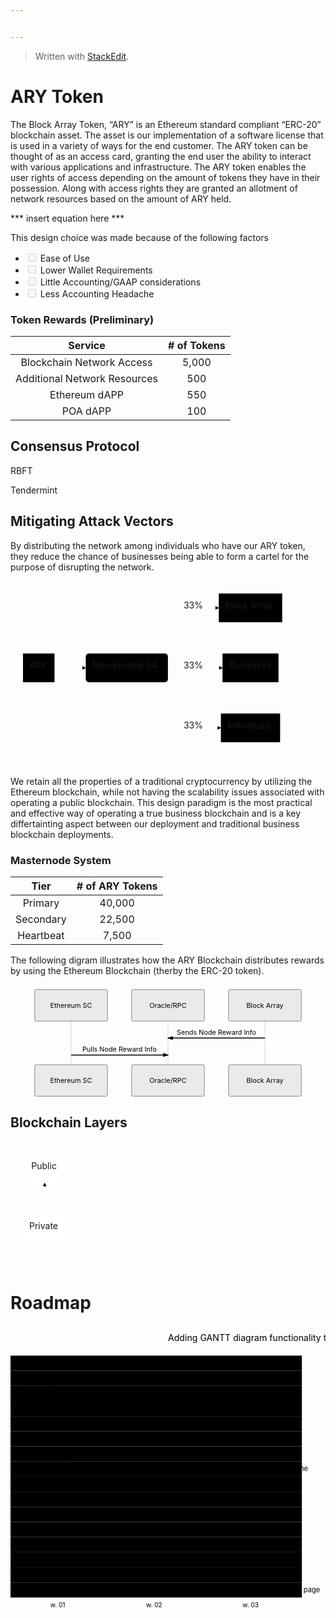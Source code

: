 ```yaml
---


---
```


<blockquote>
<p>Written with <a href="https://stackedit.io/">StackEdit</a>.</p>
</blockquote>
<h1 id="ary-token">ARY Token</h1>
<p>The Block Array Token, “ARY” is an Ethereum standard compliant “ERC-20” blockchain asset. The asset is our implementation of a software license that is used in a variety of ways for the end customer. The ARY token can be thought of as an access card, granting the end user the ability to interact with various applications and infrastructure. The ARY token enables the user rights of access depending on the amount of tokens they have in their possession. Along with access rights they are granted an allotment of network resources based on the amount of ARY held.</p>
<p>*** insert equation here ***</p>
<p>This design choice was made because of the following factors</p>
<ul>
<li class="task-list-item"><input type="checkbox" class="task-list-item-checkbox" disabled="">  Ease of Use</li>
<li class="task-list-item"><input type="checkbox" class="task-list-item-checkbox" disabled="">  Lower Wallet Requirements</li>
<li class="task-list-item"><input type="checkbox" class="task-list-item-checkbox" disabled="">  Little Accounting/GAAP considerations</li>
<li class="task-list-item"><input type="checkbox" class="task-list-item-checkbox" disabled=""> Less Accounting Headache</li>
</ul>
<h3 id="token-rewards-preliminary">Token Rewards (Preliminary)</h3>

<table>
<thead>
<tr>
<th align="center">Service</th>
<th align="center"># of Tokens</th>
</tr>
</thead>
<tbody>
<tr>
<td align="center">Blockchain Network Access</td>
<td align="center">5,000</td>
</tr>
<tr>
<td align="center">Additional Network Resources</td>
<td align="center">500</td>
</tr>
<tr>
<td align="center">Ethereum dAPP</td>
<td align="center">550</td>
</tr>
<tr>
<td align="center">POA dAPP</td>
<td align="center">100</td>
</tr>
</tbody>
</table><h2 id="consensus-protocol">Consensus Protocol</h2>
<p>RBFT</p>
<p>Tendermint</p>
<h2 id="mitigating-attack-vectors">Mitigating Attack Vectors</h2>
<p>By distributing the network among individuals who have our ARY token, they reduce the chance of businesses being able to form a cartel for the purpose of disrupting the network.</p>
<div class="mermaid"><svg xmlns="http://www.w3.org/2000/svg" id="mermaid-svg-MFX6UsiyBhehUj29" height="100%" viewBox="0 0 474.71875 298" style="max-width:474.71875px;"><g><g class="output"><g class="clusters"></g><g class="edgePaths"><g class="edgePath" style="opacity: 1;"><path class="path" d="M70.40625,139L95.40625,139L120.40625,139" marker-end="url(#arrowhead5187)" style="fill:none"></path><defs><marker id="arrowhead5187" viewBox="0 0 10 10" refX="9" refY="5" markerUnits="strokeWidth" markerWidth="8" markerHeight="6" orient="auto"><path d="M 0 0 L 10 5 L 0 10 z" class="arrowheadPath" style="stroke-width: 1; stroke-dasharray: 1, 0;"></path></marker></defs></g><g class="edgePath" style="opacity: 1;"><path class="path" d="M211.639404296875,116L292.5703125,43L333.265625,43" marker-end="url(#arrowhead5188)" style="fill:none"></path><defs><marker id="arrowhead5188" viewBox="0 0 10 10" refX="9" refY="5" markerUnits="strokeWidth" markerWidth="8" markerHeight="6" orient="auto"><path d="M 0 0 L 10 5 L 0 10 z" class="arrowheadPath" style="stroke-width: 1; stroke-dasharray: 1, 0;"></path></marker></defs></g><g class="edgePath" style="opacity: 1;"><path class="path" d="M251.875,139L292.5703125,139L339.21875,139" marker-end="url(#arrowhead5189)" style="fill:none"></path><defs><marker id="arrowhead5189" viewBox="0 0 10 10" refX="9" refY="5" markerUnits="strokeWidth" markerWidth="8" markerHeight="6" orient="auto"><path d="M 0 0 L 10 5 L 0 10 z" class="arrowheadPath" style="stroke-width: 1; stroke-dasharray: 1, 0;"></path></marker></defs></g><g class="edgePath" style="opacity: 1;"><path class="path" d="M211.639404296875,162L292.5703125,235L336.625,235" marker-end="url(#arrowhead5190)" style="fill:none"></path><defs><marker id="arrowhead5190" viewBox="0 0 10 10" refX="9" refY="5" markerUnits="strokeWidth" markerWidth="8" markerHeight="6" orient="auto"><path d="M 0 0 L 10 5 L 0 10 z" class="arrowheadPath" style="stroke-width: 1; stroke-dasharray: 1, 0;"></path></marker></defs></g></g><g class="edgeLabels"><g class="edgeLabel" style="opacity: 1;" transform=""><g transform="translate(0,0)" class="label"><foreignObject width="0" height="0"><div xmlns="http://www.w3.org/1999/xhtml" style="display: inline-block; white-space: nowrap;"><span class="edgeLabel"></span></div></foreignObject></g></g><g class="edgeLabel" style="opacity: 1;" transform="translate(292.5703125,43)"><g transform="translate(-15.6953125,-13)" class="label"><foreignObject width="31.390625" height="26"><div xmlns="http://www.w3.org/1999/xhtml" style="display: inline-block; white-space: nowrap;"><span class="edgeLabel">33%</span></div></foreignObject></g></g><g class="edgeLabel" style="opacity: 1;" transform="translate(292.5703125,139)"><g transform="translate(-15.6953125,-13)" class="label"><foreignObject width="31.390625" height="26"><div xmlns="http://www.w3.org/1999/xhtml" style="display: inline-block; white-space: nowrap;"><span class="edgeLabel">33%</span></div></foreignObject></g></g><g class="edgeLabel" style="opacity: 1;" transform="translate(292.5703125,235)"><g transform="translate(-15.6953125,-13)" class="label"><foreignObject width="31.390625" height="26"><div xmlns="http://www.w3.org/1999/xhtml" style="display: inline-block; white-space: nowrap;"><span class="edgeLabel">33%</span></div></foreignObject></g></g></g><g class="nodes"><g class="node" style="opacity: 1;" id="ARY" transform="translate(45.203125,139)"><rect rx="0" ry="0" x="-25.203125" y="-23" width="50.40625" height="46"></rect><g class="label" transform="translate(0,0)"><g transform="translate(-15.203125,-13)"><foreignObject width="30.40625" height="26"><div xmlns="http://www.w3.org/1999/xhtml" style="display: inline-block; white-space: nowrap;">ARY</div></foreignObject></g></g></g><g class="node" style="opacity: 1;" id="C" transform="translate(186.140625,139)"><rect rx="5" ry="5" x="-65.734375" y="-23" width="131.46875" height="46"></rect><g class="label" transform="translate(0,0)"><g transform="translate(-55.734375,-13)"><foreignObject width="111.46875" height="26"><div xmlns="http://www.w3.org/1999/xhtml" style="display: inline-block; white-space: nowrap;">Membership SA</div></foreignObject></g></g></g><g class="node" style="opacity: 1;" id="Y" transform="translate(383.9921875,43)"><rect rx="0" ry="0" x="-50.7265625" y="-23" width="101.453125" height="46"></rect><g class="label" transform="translate(0,0)"><g transform="translate(-40.7265625,-13)"><foreignObject width="81.453125" height="26"><div xmlns="http://www.w3.org/1999/xhtml" style="display: inline-block; white-space: nowrap;">Block Array</div></foreignObject></g></g></g><g class="node" style="opacity: 1;" id="X" transform="translate(383.9921875,139)"><rect rx="0" ry="0" x="-44.7734375" y="-23" width="89.546875" height="46"></rect><g class="label" transform="translate(0,0)"><g transform="translate(-34.7734375,-13)"><foreignObject width="69.546875" height="26"><div xmlns="http://www.w3.org/1999/xhtml" style="display: inline-block; white-space: nowrap;">Buinesses</div></foreignObject></g></g></g><g class="node" style="opacity: 1;" id="Z" transform="translate(383.9921875,235)"><rect rx="0" ry="0" x="-47.3671875" y="-23" width="94.734375" height="46"></rect><g class="label" transform="translate(0,0)"><g transform="translate(-37.3671875,-13)"><foreignObject width="74.734375" height="26"><div xmlns="http://www.w3.org/1999/xhtml" style="display: inline-block; white-space: nowrap;">Individuals</div></foreignObject></g></g></g></g></g></g></svg></div>
<p>We retain all the properties of a traditional cryptocurrency by utilizing the Ethereum blockchain, while not having the scalability issues associated with operating a public blockchain. This design paradigm is the most practical and effective way of operating a true business blockchain and is a key differtainting aspect between our deployment and traditional business blockchain deployments.</p>
<h3 id="masternode-system">Masternode System</h3>

<table>
<thead>
<tr>
<th align="center">Tier</th>
<th align="center"># of ARY Tokens</th>
</tr>
</thead>
<tbody>
<tr>
<td align="center">Primary</td>
<td align="center">40,000</td>
</tr>
<tr>
<td align="center">Secondary</td>
<td align="center">22,500</td>
</tr>
<tr>
<td align="center">Heartbeat</td>
<td align="center">7,500</td>
</tr>
</tbody>
</table><p>The following digram illustrates how the ARY Blockchain distributes rewards by using the Ethereum Blockchain (therby the ERC-20 token).</p>
<div class="mermaid"><svg xmlns="http://www.w3.org/2000/svg" id="mermaid-svg-lhDn1YxxzF0rgEoq" height="100%" width="100%" style="max-width:650px;" viewBox="-50 -10 650 231"><g></g><g><line id="actor496" x1="75" y1="5" x2="75" y2="220" class="actor-line" stroke-width="0.5px" stroke="#999"></line><rect x="0" y="0" fill="#eaeaea" stroke="#666" width="150" height="65" rx="3" ry="3" class="actor"></rect><text x="75" y="32.5" style="text-anchor: middle;" dominant-baseline="central" alignment-baseline="central" class="actor"><tspan x="75" dy="0">Ethereum SC</tspan></text></g><g><line id="actor497" x1="275" y1="5" x2="275" y2="220" class="actor-line" stroke-width="0.5px" stroke="#999"></line><rect x="200" y="0" fill="#eaeaea" stroke="#666" width="150" height="65" rx="3" ry="3" class="actor"></rect><text x="275" y="32.5" style="text-anchor: middle;" dominant-baseline="central" alignment-baseline="central" class="actor"><tspan x="275" dy="0">Oracle/RPC</tspan></text></g><g><line id="actor498" x1="475" y1="5" x2="475" y2="220" class="actor-line" stroke-width="0.5px" stroke="#999"></line><rect x="400" y="0" fill="#eaeaea" stroke="#666" width="150" height="65" rx="3" ry="3" class="actor"></rect><text x="475" y="32.5" style="text-anchor: middle;" dominant-baseline="central" alignment-baseline="central" class="actor"><tspan x="475" dy="0">Block Array</tspan></text></g><defs><marker id="arrowhead" refX="5" refY="2" markerWidth="6" markerHeight="4" orient="auto"><path d="M 0,0 V 4 L6,2 Z"></path></marker></defs><defs><marker id="crosshead" markerWidth="15" markerHeight="8" orient="auto" refX="16" refY="4"><path fill="black" stroke="#000000" stroke-width="1px" d="M 9,2 V 6 L16,4 Z" style="stroke-dasharray: 0, 0;"></path><path fill="none" stroke="#000000" stroke-width="1px" d="M 0,1 L 6,7 M 6,1 L 0,7" style="stroke-dasharray: 0, 0;"></path></marker></defs><g><text x="375" y="93" class="messageText" style="text-anchor: middle;">Sends Node Reward Info</text><line x1="475" y1="100" x2="275" y2="100" class="messageLine0" stroke-width="2" stroke="black" marker-end="url(#arrowhead)" style="fill: none;"></line></g><g><text x="175" y="128" class="messageText" style="text-anchor: middle;">Pulls Node Reward Info</text><line x1="75" y1="135" x2="275" y2="135" class="messageLine0" stroke-width="2" stroke="black" marker-end="url(#arrowhead)" style="fill: none;"></line></g><g><rect x="0" y="155" fill="#eaeaea" stroke="#666" width="150" height="65" rx="3" ry="3" class="actor"></rect><text x="75" y="187.5" style="text-anchor: middle;" dominant-baseline="central" alignment-baseline="central" class="actor"><tspan x="75" dy="0">Ethereum SC</tspan></text></g><g><rect x="200" y="155" fill="#eaeaea" stroke="#666" width="150" height="65" rx="3" ry="3" class="actor"></rect><text x="275" y="187.5" style="text-anchor: middle;" dominant-baseline="central" alignment-baseline="central" class="actor"><tspan x="275" dy="0">Oracle/RPC</tspan></text></g><g><rect x="400" y="155" fill="#eaeaea" stroke="#666" width="150" height="65" rx="3" ry="3" class="actor"></rect><text x="475" y="187.5" style="text-anchor: middle;" dominant-baseline="central" alignment-baseline="central" class="actor"><tspan x="475" dy="0">Block Array</tspan></text></g></svg></div>
<h2 id="blockchain-layers">Blockchain Layers</h2>
<div class="mermaid"><svg xmlns="http://www.w3.org/2000/svg" id="mermaid-svg-7lGLxjq9n5B5mi80" height="100%" viewBox="0 0 129.296875 202" style="max-width:129.296875px;"><g><g class="output"><g class="clusters"></g><g class="edgePaths"><g class="edgePath" style="opacity: 1;"><path class="path" d="M54.6484375,116L54.6484375,91L54.6484375,66" marker-end="url(#arrowhead5197)" style="fill:none"></path><defs><marker id="arrowhead5197" viewBox="0 0 10 10" refX="9" refY="5" markerUnits="strokeWidth" markerWidth="8" markerHeight="6" orient="auto"><path d="M 0 0 L 10 5 L 0 10 z" class="arrowheadPath" style="stroke-width: 1; stroke-dasharray: 1, 0;"></path></marker></defs></g></g><g class="edgeLabels"><g class="edgeLabel" style="opacity: 1;" transform=""><g transform="translate(0,0)" class="label"><foreignObject width="0" height="0"><div xmlns="http://www.w3.org/1999/xhtml" style="display: inline-block; white-space: nowrap;"><span class="edgeLabel"></span></div></foreignObject></g></g></g><g class="nodes"><g class="node" style="opacity: 1;" id="id1" transform="translate(54.6484375,139)"><rect rx="5" ry="5" x="-34.6484375" y="-23" width="69.296875" height="46" style="fill:#fff;stroke-width:4px;"></rect><g class="label" transform="translate(0,0)"><g transform="translate(-24.6484375,-13)"><foreignObject width="49.296875" height="26"><div xmlns="http://www.w3.org/1999/xhtml" style="display: inline-block; white-space: nowrap;">Private</div></foreignObject></g></g></g><g class="node" style="opacity: 1;" id="id2" transform="translate(54.6484375,43)"><rect rx="5" ry="5" x="-31.34375" y="-23" width="62.6875" height="46" style="fill:#fff;stroke-width:4px;stroke-dasharray: 5;5;"></rect><g class="label" transform="translate(0,0)"><g transform="translate(-21.34375,-13)"><foreignObject width="42.6875" height="26"><div xmlns="http://www.w3.org/1999/xhtml" style="display: inline-block; white-space: nowrap;">Public</div></foreignObject></g></g></g></g></g></g></svg></div>
<h1 id="roadmap">Roadmap</h1>
<div class="mermaid"><svg xmlns="http://www.w3.org/2000/svg" id="mermaid-svg-ImMKNT8PPFW68JFO" height="100%" viewBox="0 0 500 484"><g></g><g class="grid" transform="translate(75, 434)"><g class="tick" transform="translate(0,0)" style="opacity: 1;"><line y2="-399" x2="0"></line><text dy="1em" y="3" x="0" fill="#000" stroke="none" font-size="10" style="text-anchor: middle;">w. 01</text></g><g class="tick" transform="translate(153,0)" style="opacity: 1;"><line y2="-399" x2="0"></line><text dy="1em" y="3" x="0" fill="#000" stroke="none" font-size="10" style="text-anchor: middle;">w. 02</text></g><g class="tick" transform="translate(306,0)" style="opacity: 1;"><line y2="-399" x2="0"></line><text dy="1em" y="3" x="0" fill="#000" stroke="none" font-size="10" style="text-anchor: middle;">w. 03</text></g><path class="domain" d="M0,0V0H350V0"></path></g><g><rect x="0" y="48" width="462.5" height="24" class="section section0"></rect><rect x="0" y="72" width="462.5" height="24" class="section section0"></rect><rect x="0" y="96" width="462.5" height="24" class="section section0"></rect><rect x="0" y="120" width="462.5" height="24" class="section section0"></rect><rect x="0" y="144" width="462.5" height="24" class="section section1"></rect><rect x="0" y="168" width="462.5" height="24" class="section section1"></rect><rect x="0" y="192" width="462.5" height="24" class="section section1"></rect><rect x="0" y="216" width="462.5" height="24" class="section section1"></rect><rect x="0" y="240" width="462.5" height="24" class="section section1"></rect><rect x="0" y="264" width="462.5" height="24" class="section section1"></rect><rect x="0" y="288" width="462.5" height="24" class="section section2"></rect><rect x="0" y="312" width="462.5" height="24" class="section section2"></rect><rect x="0" y="336" width="462.5" height="24" class="section section2"></rect><rect x="0" y="360" width="462.5" height="24" class="section section0"></rect><rect x="0" y="384" width="462.5" height="24" class="section section0"></rect><rect x="0" y="408" width="462.5" height="24" class="section section0"></rect></g><g><rect rx="3" ry="3" x="75" y="50" width="44" height="20" class="task  done0"></rect><rect rx="3" ry="3" x="141" y="74" width="65" height="20" class="task  active0"></rect><rect rx="3" ry="3" x="206" y="98" width="110" height="20" class="task  task0"></rect><rect rx="3" ry="3" x="316" y="122" width="109" height="20" class="task  task0"></rect><rect rx="3" ry="3" x="75" y="146" width="22" height="20" class="task  doneCrit1"></rect><rect rx="3" ry="3" x="119" y="170" width="44" height="20" class="task  doneCrit1"></rect><rect rx="3" ry="3" x="163" y="194" width="65" height="20" class="task  activeCrit1"></rect><rect rx="3" ry="3" x="228" y="218" width="110" height="20" class="task  crit1"></rect><rect rx="3" ry="3" x="338" y="242" width="43" height="20" class="task  task1"></rect><rect rx="3" ry="3" x="381" y="266" width="22" height="20" class="task  task1"></rect><rect rx="3" ry="3" x="119" y="290" width="65" height="20" class="task  active2"></rect><rect rx="3" ry="3" x="184" y="314" width="19" height="20" class="task  task2"></rect><rect rx="3" ry="3" x="184" y="338" width="44" height="20" class="task  task2"></rect><rect rx="3" ry="3" x="228" y="362" width="66" height="20" class="task  task0"></rect><rect rx="3" ry="3" x="294" y="386" width="18" height="20" class="task  task0"></rect><rect rx="3" ry="3" x="312" y="410" width="44" height="20" class="task  task0"></rect><text font-size="11" x="124" y="63.5" text-height="20" class="taskTextOutsideRight taskTextOutside0  doneText0">Completed task            </text><text font-size="11" x="173.5" y="87.5" text-height="20" class="taskText taskText0 activeText0">Active task               </text><text font-size="11" x="261" y="111.5" text-height="20" class="taskText taskText0 ">Future task               </text><text font-size="11" x="370.5" y="135.5" text-height="20" class="taskText taskText0 ">Future task2              </text><text font-size="11" x="102" y="159.5" text-height="20" class="taskTextOutsideRight taskTextOutside1  doneCritText1">Completed task in the critical line </text><text font-size="11" x="168" y="183.5" text-height="20" class="taskTextOutsideRight taskTextOutside1  doneCritText1">Implement parser and jison          </text><text font-size="11" x="233" y="207.5" text-height="20" class="taskTextOutsideRight taskTextOutside1 activeCritText1 critText1">Create tests for parser             </text><text font-size="11" x="343" y="231.5" text-height="20" class="taskTextOutsideRight taskTextOutside1  critText1">Future task in critical line        </text><text font-size="11" x="333" y="255.5" text-height="20" class="taskTextOutsideLeft taskTextOutside1 ">Create tests for renderer           </text><text font-size="11" x="376" y="279.5" text-height="20" class="taskTextOutsideLeft taskTextOutside1 ">Add to mermaid                      </text><text font-size="11" x="189" y="303.5" text-height="20" class="taskTextOutsideRight taskTextOutside2 activeText2">Describe gantt syntax               </text><text font-size="11" x="208" y="327.5" text-height="20" class="taskTextOutsideRight taskTextOutside2 ">Add gantt diagram to demo page      </text><text font-size="11" x="233" y="351.5" text-height="20" class="taskTextOutsideRight taskTextOutside2 ">Add another diagram to demo page    </text><text font-size="11" x="299" y="375.5" text-height="20" class="taskTextOutsideRight taskTextOutside0 ">Describe gantt syntax               </text><text font-size="11" x="289" y="399.5" text-height="20" class="taskTextOutsideLeft taskTextOutside0 ">Add gantt diagram to demo page      </text><text font-size="11" x="307" y="423.5" text-height="20" class="taskTextOutsideLeft taskTextOutside0 ">Add another diagram to demo page    </text></g><g><text x="10" y="98" class="sectionTitle sectionTitle0">A section</text><text x="10" y="218" class="sectionTitle sectionTitle1">Critical tasks</text><text x="10" y="326" class="sectionTitle sectionTitle2">Documentation</text><text x="10" y="398" class="sectionTitle sectionTitle0">Last section</text></g><g class="today"><line x1="34245" x2="34245" y1="25" y2="459" class="today"></line></g><text x="250" y="25" class="titleText">Adding GANTT diagram functionality to mermaid</text></svg></div>

